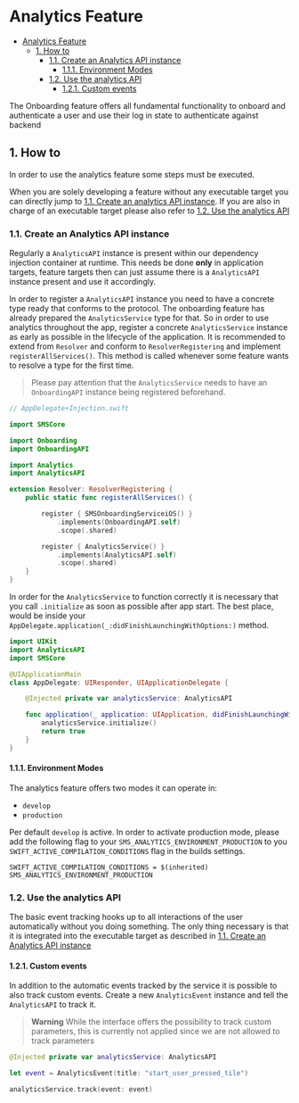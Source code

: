 # Analytics Feature
<a id="markdown-analytics-feature" name="analytics-feature"></a>


<!-- TOC -->

- [Analytics Feature](#analytics-feature)
	- [1. How to](#1-how-to)
		- [1.1. Create an Analytics API instance](#11-create-an-analytics-api-instance)
			- [1.1.1. Environment Modes](#111-environment-modes)
		- [1.2. Use the analytics API](#12-use-the-analytics-api)
			- [1.2.1. Custom events](#121-custom-events)

<!-- /TOC -->

The Onboarding feature offers all fundamental functionality to onboard and authenticate a user and use their log in state to authenticate against backend

## 1. How to 
<a id="markdown-how-to" name="how-to"></a>

In order to use the analytics feature some steps must be executed. 

When you are solely developing a feature without any executable target you can directly jump to [1.1. Create an analytics API instance](#11-create-an-analytics-api-instance). If you are also in charge of an executable target please also refer to [1.2. Use the analytics API](#12-use-the-analytics-api)

### 1.1. Create an Analytics API instance 
<a id="markdown-create-an-analytics-api-instance" name="create-an-analytics-api-instance"></a>

Regularly a `AnalyticsAPI` instance is present within our dependency injection container at runtime. This needs be done __only__ in application targets, feature targets then can just assume there is a `AnalyticsAPI` instance present and use it accordingly. 

In order to register a `AnalyticsAPI` instance you need to have a concrete type ready that conforms to the protocol. The onboarding feature has already prepared the `AnalyticsService` type for that. So in order to use analytics throughout the app, register a concrete `AnalyticsService` instance as early as possible in the lifecycle of the application. It is recommended to extend from `Resolver` and conform to `ResolverRegistering` and implement `registerAllServices()`. This method is called whenever some feature wants to resolve a type for the first time. 

> Please pay attention that the `AnalyticsService` needs to have an `OnboardingAPI` instance being registered beforehand.

```swift
// AppDelegate+Injection.swift

import SMSCore

import Onboarding
import OnboardingAPI

import Analytics
import AnalyticsAPI

extension Resolver: ResolverRegistering {
	public static func registerAllServices() {

		register { SMSOnboardingServiceiOS() }
            .implements(OnboardingAPI.self)
			.scope(.shared)

        register { AnalyticsService() }
		  	.implements(AnalyticsAPI.self)
			.scope(.shared)
	}
}

```

In order for the `AnalyticsService` to function correctly it is necessary that you call `.initialize` as soon as possible after app start. The best place, would be inside your `AppDelegate.application(_:didFinishLaunchingWithOptions:)` method.

```swift
import UIKit
import AnalyticsAPI
import SMSCore

@UIApplicationMain
class AppDelegate: UIResponder, UIApplicationDelegate {

	@Injected private var analyticsService: AnalyticsAPI

	func application(_ application: UIApplication, didFinishLaunchingWithOptions launchOptions: [UIApplication.LaunchOptionsKey: Any]?) -> Bool {
		analyticsService.initialize()
		return true
	}
}
```

#### 1.1.1. Environment Modes
<a id="markdown-environment-modes" name="environment-modes"></a>

The analytics feature offers two modes it can operate in: 
* `develop` 
* `production`

Per default `develop` is active. In order to activate production mode, please add the following flag to your `SMS_ANALYTICS_ENVIRONMENT_PRODUCTION` to you `SWIFT_ACTIVE_COMPILATION_CONDITIONS` flag in the builds settings.

```
SWIFT_ACTIVE_COMPILATION_CONDITIONS = $(inherited) SMS_ANALYTICS_ENVIRONMENT_PRODUCTION
``` 

### 1.2. Use the analytics API
<a id="markdown-use-the-analytics-api" name="use-the-analytics-api"></a>


The basic event tracking hooks up to all interactions of the user automatically without you doing something. The only thing necessary is that it is integrated into the executable target as described in [1.1. Create an Analytics API instance](#11-create-an-analytics-api-instance)

#### 1.2.1. Custom events 
<a id="markdown-custom-events" name="custom-events"></a>
In addition to the automatic events tracked by the service it is possible to also track custom events. Create a new `AnalyticsEvent` instance and tell the `AnalyticsAPI` to track it. 


> **Warning**
> While the interface offers the possibility to track custom parameters, this is currently not applied since we are not allowed to track parameters

```swift
@Injected private var analyticsService: AnalyticsAPI

let event = AnalyticsEvent(title: "start_user_pressed_tile")

analyticsService.track(event: event)
```